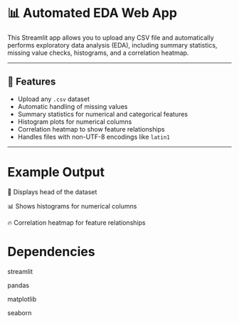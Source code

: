 # 📊 Automated EDA Web App

This Streamlit app allows you to upload any CSV file and automatically performs exploratory data analysis (EDA), including summary statistics, missing value checks, histograms, and a correlation heatmap.

---

## 🚀 Features

- Upload any `.csv` dataset
- Automatic handling of missing values
- Summary statistics for numerical and categorical features
- Histogram plots for numerical columns
- Correlation heatmap to show feature relationships
- Handles files with non-UTF-8 encodings like `latin1`

---
# Example Output
👀 Displays head of the dataset

📊 Shows histograms for numerical columns

🔥 Correlation heatmap for feature relationships

# Dependencies
streamlit

pandas

matplotlib

seaborn
